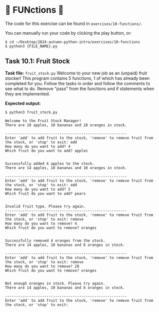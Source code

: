 # 📕 FUNctions 🌟
The code for this exercise can be found in `exercises/10-functions/`.

You can manually run your code by clicking the play button, or:
```
$ cd ~/Desktop/2024-autumn-python-intro/exercises/10-functions
$ python3 {FILE_NAME}.py
```

## Task 10.1: Fruit Stock
**Task file:** `fruit_stock.py`
Welcome to your new job as an (unpaid) fruit stocker!
This program contains 5 functions, 1 of which has already been completed for you.
Follow the tasks in order and follow the comments to see what to do.
Remove "pass" from the functions and if statements when they are implemented.


**Expected output:**
```
$ python3 fruit_stock.py

Welcome to the Fruit Stock Manager!
There are 10 apples, 10 bananas and 10 oranges in stock.

--------------------------------------------------------
Enter 'add' to add fruit to the stock, 'remove' to remove fruit from the stock, or 'stop' to exit: add
How many do you want to add? 4
Which fruit do you want to add? apples


Successfully added 4 apples to the stock.
There are 14 apples, 10 bananas and 10 oranges in stock.

--------------------------------------------------------
Enter 'add' to add fruit to the stock, 'remove' to remove fruit from the stock, or 'stop' to exit: add
How many do you want to add? 5
Which fruit do you want to add? pears


Invalid fruit type. Please try again.
--------------------------------------------------------
Enter 'add' to add fruit to the stock, 'remove' to remove fruit from the stock, or 'stop' to exit: remove
How many do you want to remove? 4
Which fruit do you want to remove? oranges


Successfully removed 4 oranges from the stock.
There are 14 apples, 10 bananas and 6 oranges in stock.

--------------------------------------------------------
Enter 'add' to add fruit to the stock, 'remove' to remove fruit from the stock, or 'stop' to exit: remove
How many do you want to remove? 20
Which fruit do you want to remove? oranges


Not enough oranges in stock. Please try again.
There are 14 apples, 10 bananas and 6 oranges in stock.

--------------------------------------------------------
Enter 'add' to add fruit to the stock, 'remove' to remove fruit from the stock, or 'stop' to exit: 
```